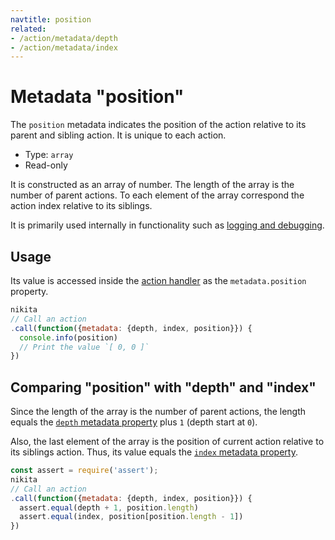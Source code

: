 ```yaml
---
navtitle: position
related:
- /action/metadata/depth
- /action/metadata/index
---
```


# Metadata "position"

The `position` metadata indicates the position of the action relative to its parent and sibling action. It is unique to each action.

* Type: `array`
* Read-only

It is constructed as an array of number. The length of the array is the number of parent actions. To each element of the array correspond the action index relative to its siblings.

It is primarily used internally in functionality such as [logging and debugging](/current/usages/logging_debugging).

## Usage

Its value is accessed inside the [action handler](/current/action/handler) as the `metadata.position` property.

```js
nikita
// Call an action
.call(function({metadata: {depth, index, position}}) {
  console.info(position)
  // Print the value `[ 0, 0 ]`
})
```

## Comparing "position" with "depth" and "index"

Since the length of the array is the number of parent actions, the length equals the [`depth` metadata property](/current/metadata/depth/) plus `1` (depth start at `0`).

Also, the last element of the array is the position of current action relative to its siblings action. Thus, its value equals the [`index` metadata property](/current/metadata/index/).

```js
const assert = require('assert');
nikita
// Call an action
.call(function({metadata: {depth, index, position}}) {
  assert.equal(depth + 1, position.length)
  assert.equal(index, position[position.length - 1])
})
```
